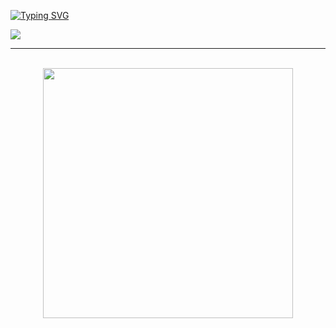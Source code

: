 [![Typing SVG](https://readme-typing-svg.herokuapp.com?font=Fira+Code&pause=1000&color=06A0CD&random=false&width=435&lines=Hi%2C+I'm+Alexander;Golang+Developer)](https://git.io/typing-svg)

![](https://komarev.com/ghpvc/?username=argonautts&color=blue&style=flat&)

---
<div align="center">
	<br>
		<img src="good-times.svg" width="400px">
	<br>
</div>
